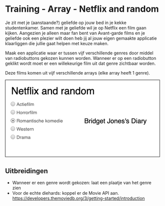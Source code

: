 # Training - Array - Netflix and random

Je zit met je (aanstaande?) geliefde op jouw bed in je kekke studentenkamer. Samen met je geliefde wil je op Netflix een film gaan kijken. Aangezien je alleen maar fan bent van Avant-garde films en je geliefde ook een plezier wilt doen heb jij al jouw eigen gemaakte applicatie klaarliggen die jullie gaat helpen met keuze maken. 

Maak een applicatie waar er tussen vijf verschillende genres door middel van radiobuttons gekozen kunnen worden. Wanneer er op een radiobutton geklikt wordt moet er een willekeurige film uit dat genre zichtbaar worden. 

Deze films komen uit vijf verschillende arrays (elke array heeft 1 genre).

![Netflix and random](figures/Netflix-and-random-ui.png)


## Uitbreidingen
- Wanneer er een genre wordt gekozen: laat een plaatje van het genre zien
- Voor de echte diehards: koppel er de Movie API aan. https://developers.themoviedb.org/3/getting-started/introduction
